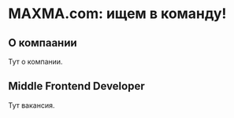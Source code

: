 # MAXMA.com: ищем в команду!

## О компаании

Тут о компании.

## Middle Frontend Developer

Тут вакансия.

